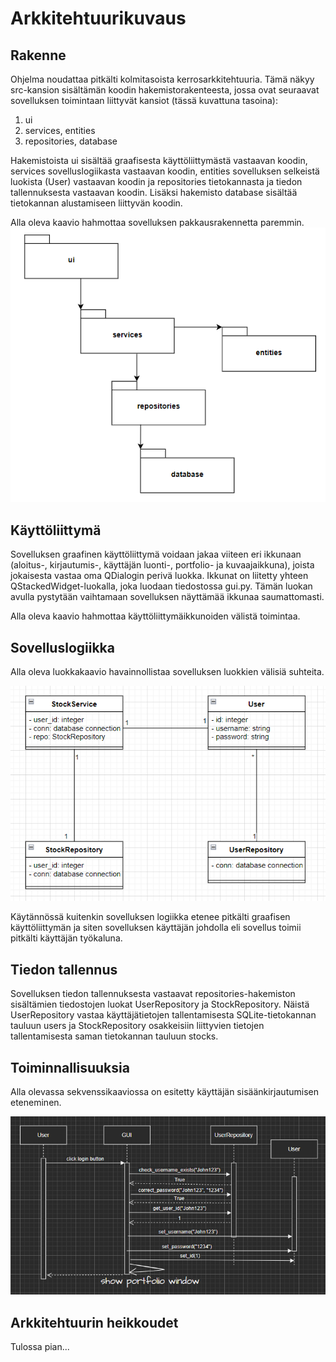 # Arkkitehtuurikuvaus

## Rakenne
Ohjelma noudattaa pitkälti kolmitasoista kerrosarkkitehtuuria. Tämä näkyy src-kansion sisältämän koodin hakemistorakenteesta, jossa ovat seuraavat sovelluksen toimintaan liittyvät kansiot (tässä kuvattuna tasoina):
 1. ui
 2. services, entities
 3. repositories, database

Hakemistoista ui sisältää graafisesta käyttöliittymästä vastaavan koodin, services sovelluslogiikasta vastaavan koodin, entities sovelluksen selkeistä luokista (User) vastaavan koodin ja repositories tietokannasta ja tiedon tallennuksesta vastaavan koodin. Lisäksi hakemisto database sisältää tietokannan alustamiseen liittyvän koodin.

Alla oleva kaavio hahmottaa sovelluksen pakkausrakennetta paremmin.
![Pakkausrakenne](../images/pakkausrakenne.png)

## Käyttöliittymä
Sovelluksen graafinen käyttöliittymä voidaan jakaa viiteen eri ikkunaan (aloitus-, kirjautumis-, käyttäjän luonti-, portfolio- ja kuvaajaikkuna), joista jokaisesta vastaa oma QDialogin perivä luokka. Ikkunat on liitetty yhteen QStackedWidget-luokalla, joka luodaan tiedostossa gui.py. Tämän luokan avulla pystytään vaihtamaan sovelluksen näyttämää ikkunaa saumattomasti. 

Alla oleva kaavio hahmottaa käyttöliittymäikkunoiden välistä toimintaa.

## Sovelluslogiikka
Alla oleva luokkakaavio havainnollistaa sovelluksen luokkien välisiä suhteita.

![Class diagram](../images/luokkakaavio.png)

Käytännössä kuitenkin sovelluksen logiikka etenee pitkälti graafisen käyttöliittymän ja siten sovelluksen käyttäjän johdolla eli sovellus toimii pitkälti käyttäjän työkaluna.

## Tiedon tallennus
Sovelluksen tiedon tallennuksesta vastaavat repositories-hakemiston sisältämien tiedostojen luokat UserRepository ja StockRepository. Näistä UserRepository vastaa käyttäjätietojen tallentamisesta SQLite-tietokannan tauluun users ja StockRepository osakkeisiin liittyvien tietojen tallentamisesta saman tietokannan tauluun stocks.

## Toiminnallisuuksia
Alla olevassa sekvenssikaaviossa on esitetty käyttäjän sisäänkirjautumisen eteneminen.

![Sequence diagram](../images/sekvenssikaavio_login.png)

## Arkkitehtuurin heikkoudet
Tulossa pian...
